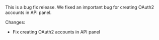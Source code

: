 
This is a bug fix release. We fixed an important bug for creating
OAuth2 accounts in API panel.

Changes:
 - Fix creating OAuth2 accounts in API panel

